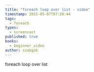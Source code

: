 ```yaml
---
title: "foreach loop over list - video"
timestamp: 2015-05-07T07:20:44
tags:
  - foreach
types:
  - screencast
published: true
books:
  - beginner_video
author: szabgab
---
```



foreach loop over list


<slidecast file="beginner-perl/foreach-loop-over-list" youtube="ufchnxq9ks8" />
